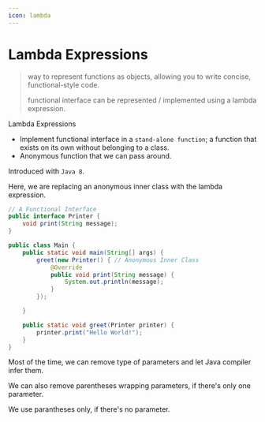 ```yaml
---
icon: lambda
---
```


# Lambda Expressions

> way to represent functions as objects, allowing you to write concise, functional-style code.&#x20;
>
> functional interface can be represented / implemented using a lambda expression.

Lambda Expressions

* Implement functional interface in a `stand-alone function`; a function that exists on its own without belonging to a class.
* Anonymous function that we can pass around.

Introduced with `Java 8`.



Here, we are replacing an anonymous inner class with the lambda expression.

```java
// A Functional Interface 
public interface Printer {
    void print(String message);
}

public class Main {
    public static void main(String[] args) {
        greet(new Printer() { // Anonymous Inner Class
            @Override
            public void print(String message) {
                System.out.println(message);
            }
        });

    }

    public static void greet(Printer printer) {
        printer.print("Hello World!");
    }
}
```

Most of the time, we can remove type of parameters and let Java compiler infer them.&#x20;

We can also remove parentheses wrapping parameters, if there's only one parameter.

We use parantheses only, if there's no parameter.



